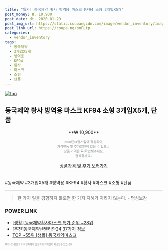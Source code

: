 ```yaml
--- 
title: "특가! 동국제약 황사 방역용 마스크 KF94 소형 3개입X5개" 
post_money: ₩. 10,900 
post_date: dt. 2020.01.29 
post_img_url: https://static.coupangcdn.com/image/vendor_inventory/images/2018/04/04/11/7/d3f2b5a6-53d9-4987-a0fe-1e6f3f91989c.jpg 
post_link_url: https://coupa.ng/bnFLtp 
categories: 
  - vendor_inventory 
tags: 
  - 동국제약 
  - 3개입X5개 
  - 방역용 
  - KF94 
  - 황사 
  - 마스크 
  - 소형 
  - 단품 
--- 
```

[![foo](https://static.coupangcdn.com/image/vendor_inventory/images/2018/04/04/11/7/d3f2b5a6-53d9-4987-a0fe-1e6f3f91989c.jpg)](https://coupa.ng/bnFLtp) 

## 동국제약 황사 방역용 마스크 KF94 소형 3개입X5개, 단품 
<p style="text-align: center;">**₩ 10,900**</p> 
<p style="text-align: center;"><span style="color: #898c8f; font-family: Georgia,Times,serif; font-size: 0.75em;">2020년01월29일에 작성되어, <br>가격변동 및 추가할인이 있을 수 있으니,<br> 상품 가격을 꼭!확인해주세요.<br>행복하세요~</span> 
</p>	 
<div markdown="0" style="text-align: center;"><a href="https://coupa.ng/bnFLtp" class="btn btn--success">상품가격 및 후기 보러가기</a></div> 
<br><br> 
  #동국제약 #3개입X5개 #방역용 #KF94 #황사 #마스크 #소형 #단품 
<hr> 

> 한 가지 일을 경험하지 않으면 한 가지 지혜가 자라지 않는다. - 명심보감 


### POWER LINK

* <a href="https://blog.naver.com/sakai111/221787704262" target="_blank"> [생활] 동국제약황사마스크 특가 순위 ~28위</a>
* <a href="https://blog.naver.com/fasyy4321/221784570595" target="_blank">[추천]동국제약센텔리안24 37가지 정보</a>
* <a href="https://blog.naver.com/an0733/221786659176" target="_blank"> TOP ~55위 [생활] 동국제약마스크</a>

<span style="color: #898c8f; font-family: Georgia,Times,serif; font-size: 0.55em;">파트너스활동으로 작성자에게 일정액의 커미션이 제공될수 있습니다.</span> 
